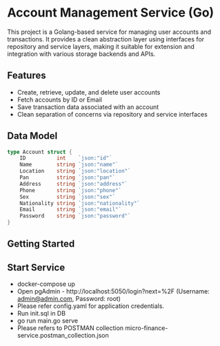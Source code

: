 # Account Management Service (Go)
This project is a Golang-based service for managing user accounts and transactions. It provides a clean abstraction layer using interfaces for repository and service layers, making it suitable for extension and integration with various storage backends and APIs.

## Features
- Create, retrieve, update, and delete user accounts
- Fetch accounts by ID or Email
- Save transaction data associated with an account
- Clean separation of concerns via repository and service interfaces

## Data Model

```go
type Account struct {
	ID          int    `json:"id"`
	Name        string `json:"name"`
	Location    string `json:"location"`
	Pan         string `json:"pan"`
	Address     string `json:"address"`
	Phone       string `json:"phone"`
	Sex         string `json:"sex"`
	Nationality string `json:"nationality"`
	Email       string `json:"email"`
	Password    string `json:"password"`
}
```

## Getting Started
## Start Service
- docker-compose up
- Open pgAdmin - http://localhost:5050/login?next=%2F (Username: admin@admin.com, Password: root)
- Please refer config.yaml for application credentials.
- Run init.sql in DB
- go run main.go serve
- Please refers to POSTMAN collection micro-finance-service.postman_collection.json

